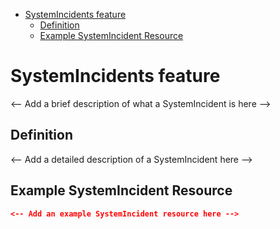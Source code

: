 <!-- START doctoc generated TOC please keep comment here to allow auto update -->
<!-- DON'T EDIT THIS SECTION, INSTEAD RE-RUN doctoc TO UPDATE -->

- [SystemIncidents feature](#systemincidents-feature)
  - [Definition](#definition)
  - [Example SystemIncident Resource](#example-systemincident-resource)

<!-- END doctoc generated TOC please keep comment here to allow auto update -->

# SystemIncidents feature

<-- Add a brief description of what a SystemIncident is here -->

## Definition

<-- Add a detailed description of a SystemIncident here -->

## Example SystemIncident Resource

```json
<-- Add an example SystemIncident resource here -->
```
